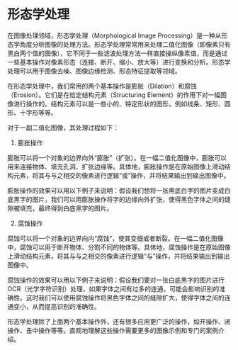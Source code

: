 # 形态学处理

在图像处理领域，形态学处理（Morphological Image Processing）是一种从形态学角度分析图像的处理方法。形态学处理常常用来处理二值化图像（即像素只有黑白两个值的图像），它不同于一些滤波处理方法一样直接操纵像素值，而是通过一些基本操作对像素形态（连接、断开、缩小、放大等）进行变换和分析。形态学处理可以用于图像去噪、图像边缘检测、形态特征提取等领域。

在形态学处理中，我们常用的两个基本操作是膨胀（Dilation）和腐蚀（Erosion）。它们是在给定结构元素（Structuring Element）的作用下对一幅图像进行操作的。结构元素可以是一些小的、特定形状的图形，例如线条、矩形、圆形、十字形等等。

对于一副二值化图像，其处理过程如下：

1. 膨胀操作

膨胀可以将一个对象的边界向外“膨胀”（扩张）。在一幅二值化图像中，膨胀可以用来连接物体、填充孔洞、扩张边缘等。具体地，膨胀操作是在原始图像上滑动结构元素，将其与与之相交的像素进行逻辑“或”操作，并将结果输出到输出图像中。

膨胀操作的效果可以用以下例子来说明：假设我们想将一张黑底白字的图片变成白底黑字的图片，我们可以用膨胀操作将字的边缘向外扩张，使得黑色字体之间的缝隙被填充，最终得到白底黑字的图片。

2. 腐蚀操作

腐蚀可以将一个对象的边界向内“腐蚀”，使其变细或者断裂。在一幅二值化图像中，腐蚀可以用于断开物体、分割不同的物体等。具体地，腐蚀操作是在原始图像上滑动结构元素，将其与与之相交的像素进行逻辑“与”操作，并将结果输出到输出图像中。

腐蚀操作的效果可以用以下例子来说明：假设我们要对一张白底黑字的图片进行 OCR（光学字符识别）处理，如果字体之间有过多的连通，可能会影响识别的准确性。这时我们可以使用腐蚀操作将黑色字体之间的缝隙扩大，使得字体之间的连通变小，从而提高识别的准确性。

形态学处理除了上面两个基本操作外，还有很多应用更广泛的操作，如开操作、闭操作、击中操作等等。直观地理解这些操作需要更多的图像示例和专门的案例介绍。